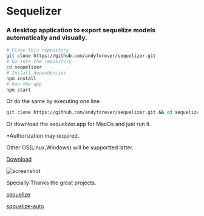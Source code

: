 # Sequelizer

### A desktop application to export sequelize models automatically and visually.


```bash
# Clone this repository
git clone https://github.com/andyforever/sequelizer.git
# Go into the repository
cd sequelizer
# Install dependencies
npm install
# Run the app
npm start
```

Or do the same by executing one line
```bash
git clone https://github.com/andyforever/sequelizer.git && cd sequelizer && npm install && npm start
```

Or download the sequelizer.app for MacOs and just run it.

*Authorization may required. 

Other OS(Linux,Windows) will be supportted latter.

[Download](https://github.com/andyforever/sequelizer/releases/download/publish%2F0.0.1/sequelizer.zip)

![screenshot](https://gw.alicdn.com/tps/TB1ZWLGPXXXXXcoXFXXXXXXXXXX-1720-1160.png)

Specially Thanks the great projects.

[sequelize](https://github.com/sequelize/sequelize)

[sqquelize-auto](https://github.com/sequelize/sequelize-auto)
